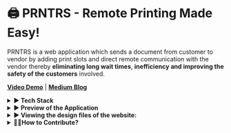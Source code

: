 # 🖨 PRNTRS - Remote Printing Made Easy!

PRNTRS is a web application which sends a document from customer to vendor by adding print slots and direct remote communication with the vendor thereby **eliminating long wait times**, **inefficiency and improving the safety of the customers** involved.

[**Video Demo**](https://drive.google.com/file/d/1qg76SAA9u1zIOxjDCArnTbPXwHtcCQ1s/view) | [**Medium Blog**](https://medium.com/newolf-society/prntrs-a-simple-and-efficient-approach-to-remote-document-printing-6170fb1cb7cc)
<details>
<summary><strong> ▶ Tech Stack</strong></summary>

![image](https://img.shields.io/badge/HTML5-E34F26?style=for-the-badge&logo=html5&logoColor=white) ![image](	https://img.shields.io/badge/CSS3-1572B6?style=for-the-badge&logo=css3&logoColor=white) ![image](https://img.shields.io/badge/JavaScript-323330?style=for-the-badge&logo=javascript&logoColor=F7DF1E) ![image](https://img.shields.io/badge/Node.js-339933?style=for-the-badge&logo=nodedotjs&logoColor=white) ![image](https://img.shields.io/badge/npm-CB3837?style=for-the-badge&logo=npm&logoColor=white) ![image](https://img.shields.io/badge/Express.js-000000?style=for-the-badge&logo=express&logoColor=white) ![image](https://img.shields.io/badge/Bootstrap-563D7C?style=for-the-badge&logo=bootstrap&logoColor=white) ![image](https://img.shields.io/badge/MongoDB-4EA94B?style=for-the-badge&logo=mongodb&logoColor=white) ![image](https://img.shields.io/badge/JWT-000000?style=for-the-badge&logo=JSON%20web%20tokens&logoColor=white)
<br />
</details>

<details>
  <summary><strong>▶ Preview of the Application</strong></summary>
<br>

#### Home Page
  
<img src = "https://user-images.githubusercontent.com/73497800/129594127-daad5599-c13a-4d14-a9c5-a7a2e7ca7705.png" width = 400px height = 400px>


#### Vendor Pages

##### Vendor Sign In Page

<img src = "https://user-images.githubusercontent.com/73497800/129594207-cb3c01bd-1e6a-4144-b2ce-1e4455454884.png" width = 400px height = 400px>

##### Vendor Registration Page

<img src = "https://user-images.githubusercontent.com/73497800/129594562-f84dde93-09cd-4a12-ad10-edda5d999d2b.png" width = 400px height = 400px>

##### Vendor Orders List Page
  
<img src = "https://user-images.githubusercontent.com/73497800/129594764-4a54e1ff-b843-4406-a071-d8f3b4dd13f6.png" width = 400px height = 400px>

**Details of Each Order Page**
 
<img src = "https://user-images.githubusercontent.com/73497800/129595001-17890c07-a043-4315-a593-ab03877c8179.png" width = 400px height = 400px>

#### Client Pages
##### Progressive Client Registration Form
 
 https://user-images.githubusercontent.com/44313631/134160324-5b6fdf5a-89c6-4f26-8975-e15cb8ddf007.mp4

 ##### Sign In Page
  
<img src = "https://user-images.githubusercontent.com/73497800/129595244-675b665e-134c-4150-99c1-0174f728bce7.png" width = 400px height = 400px>  
  
 ##### Secure Passwordless Login with SAWO
  
 https://user-images.githubusercontent.com/44313631/134803599-fc872a3d-3ed7-4849-9d65-85104dc56302.mp4

<br />
  
</details>

<details>
  <summary><strong>▶ Viewing the design files of the website:</strong></summary>   
  <p>To view the .fig webpage design files, simply download the .fig file and import into Figma!</p>
</details>

<details>
  <summary><strong>👩‍💻How to Contribute?</strong></summary>

#### 1. Fork this repository
Fork this repository by clicking on the fork button on the top of this page. This will create a copy of this repository in your account.
     
#### 2. Clone the repository
   
   Now clone the **forked repository** to your machine. Go to your GitHub account, open the forked repository, click on the code button and then click the copy to clipboard icon to copy the url of the repo. <br />

   Open your terminal and run the following git command:<br />
   ```
   git clone <url you just copied>
   ```

   For example: <br/>
   ```
   git clone https://github.com/vedanthv/PRNTRS/
   ```
    
   Remember to clone **your forked repository** , not the original one.
    
   #### 3. Create a branch
   
   Change to the repository directory on your computer (if you are not already there):<br />
   ```
   cd PRNTRS
   ```
   
   Now create a branch using the git checkout command: <br />
   ```
   git checkout -b your-new-branch-name
   ```
   
   For example:
   ```
   git checkout -b new-feature
   ```
  
   #### 4. Add the code
   
   #### 5. Commit your changes

   If you go to the project directory and execute the command `git status` in the terminal, you'll see there are changes. <br />
   Add the changed files to the branch you just created using the `git add` command: <br />
   ```
   git add <file name>
   ```

   Now commit those changes using the git commit command:
   ```
   git commit -m "your message"
   ```
  
   #### 6. Push your changes to GitHub
   
   Push your changes using the command `git push`:
   ```
   git push origin <add-your-branch-name>
   ```
   For example:
   ```
   git push origin new-feature
   ```
   
   #### 7. Submit your Pull request for review
   
   ![image](https://user-images.githubusercontent.com/73497800/132095402-2a33defe-072f-45b0-92ea-e2c50f45a2e4.png) <br /><br />
   Go to your forked repository on GitHub and click on the `Compare & pull request` button. <br />

   ![image](https://user-images.githubusercontent.com/73497800/132095416-d35a7fe7-6a55-47b4-8712-435fbc4b6410.png) <br /><br />
   
   Submit your Pull Request, after ensuring that the base repository is `Tech-Matrix/PRNTRS` and head repository is  `<your-username>/PRNTRS` <br/><br />
   
   ![image](https://user-images.githubusercontent.com/73497800/132095867-d9f28b23-f63b-429b-a352-3cf0d20a7214.png)

